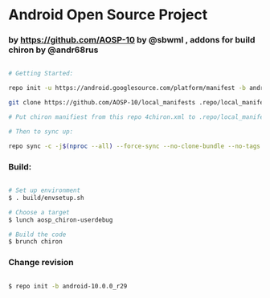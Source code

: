 # Android Open Source Project #

### by https://github.com/AOSP-10 by @sbwml , addons for build chiron by @andr68rus ###

```bash

# Getting Started:

repo init -u https://android.googlesource.com/platform/manifest -b android-10.0.0_r29 --depth=1

git clone https://github.com/AOSP-10/local_manifests .repo/local_manifests -b 10

# Put chiron manifiest from this repo 4chiron.xml to .repo/local_manifests

# Then to sync up:

repo sync -c -j$(nproc --all) --force-sync --no-clone-bundle --no-tags
```

### Build: ###

```bash

# Set up environment
$ . build/envsetup.sh

# Choose a target
$ lunch aosp_chiron-userdebug

# Build the code
$ brunch chiron
```

### Change revision ###

```bash

$ repo init -b android-10.0.0_r29

```
